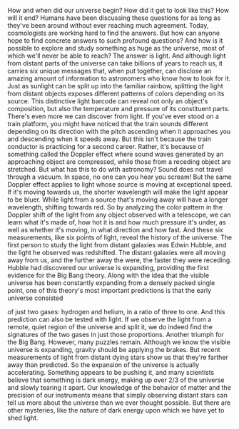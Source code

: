 
How and when did our universe begin?
How did it get to look like this?
How will it end?
Humans have been discussing these questions
for as long as they&#39;ve been around
without ever reaching much agreement.
Today, cosmologists are working hard
to find the answers.
But how can anyone hope to find
concrete answers to such profound questions?
And how is it possible to explore and study
something as huge as the universe,
most of which we&#39;ll never be able to reach?
The answer is light.
And although light from
distant parts of the universe
can take billions of years to reach us,
it carries six unique messages
that, when put together,
can disclose an amazing amount
of information to astronomers
who know how to look for it.
Just as sunlight can be split up
into the familiar rainbow,
splitting the light from distant objects
exposes different patterns of colors
depending on its source.
This distinctive light barcode
can reveal not only an object&#39;s composition,
but also the temperature and pressure
of its constituent parts.
There&#39;s even more we can
discover from light.
If you&#39;ve ever stood on a train platform,
you might have noticed
that the train sounds different 
depending on its direction
with the pitch ascending 
when it approaches you
and descending when it speeds away.
But this isn&#39;t because the train conductor
is practicing for a second career.
Rather, it&#39;s because of something
called the Doppler effect
where sound waves generated by
an approaching object are compressed,
while those from a receding
object are stretched.
But what has this to do with astronomy?
Sound does not travel through a vacuum.
In space, no one can you hear you scream!
But the same Doppler effect applies to light
whose source is moving at exceptional speed.
If it&#39;s moving towards us, 
the shorter wavelength
will make the light appear to be bluer.
While light from a source
that&#39;s moving away
will have a longer wavelength,
shifting towards red.
So by analyzing the color pattern
in the Doppler shift of the light
from any object observed with a telescope,
we can learn what it&#39;s made of,
how hot it is and 
how much pressure it&#39;s under,
as well as whether it&#39;s moving, 
in what direction and how fast.
And these six measurements,
like six points of light,
reveal the history of the universe.
The first person to study the light 
from distant galaxies was Edwin Hubble,
and the light he observed was redshifted.
The distant galaxies were 
all moving away from us,
and the further away the were,
the faster they were receding.
Hubble had discovered
our universe is expanding,
providing the first evidence
for the Big Bang theory.
Along with the idea that the visible universe
has been constantly expanding
from a densely packed single point,
one of this theory&#39;s 
most important predictions
is that the early universe consisted

of just two gases: hydrogen and helium,
in a ratio of three to one.
And this prediction can
also be tested with light.
If we observe the light from a remote,
quiet region of the universe and split it,
we do indeed find the signatures
of the two gases in just those proportions.
Another triumph for the Big Bang.
However, many puzzles remain.
Although we know the
visible universe is expanding,
gravity should be applying the brakes.
But recent measurements of light
from distant dying stars
show us that they&#39;re farther away
than predicted.
So the expansion of the universe
is actually accelerating.
Something appears to be pushing it,
and many scientists believe
that something is dark energy,
making up over 2/3 of the universe
and slowly tearing it apart.
Our knowledge of the behavior of matter
and the precision of our instruments
means that simply observing distant stars
can tell us more about the universe
than we ever thought possible.
But there are other mysteries,
like the nature of dark energy
upon which we have yet to shed light.
